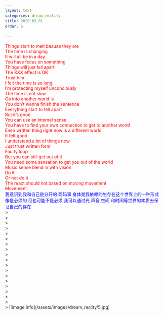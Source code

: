 ```yaml
---
layout: text
categories: dream_reality
title: 2020.03.01
order: 5

---
```

<span style="color:red"> 
Things start to melt beause they are
<br />
The time is changing
<br />
It will all be in a day
<br />
You have focus on something
<br />
Things will just fell apart
<br />
The XXX effect is OK
<br />
Trust him
<br />
I felt the time is so long
<br />
I’m protecting myself unconciously
<br />
The time is not slow
<br />
Go into another world is 
<br />
You don’t wanna finish the sentence
<br />
Everything start to fell apart
<br />
But it’s good
<br />
You can use an internel sense
<br />
You have to find your own connection to get to another world
<br />
Even written thing right now is a different world
<br />
It felt good
<br />
I understand a lot of things now
<br />
Just trust written form
<br />
Faulty loop
<br />
But you can still get out of it
<br />
You need some sensation to get you out of the world
<br />
Music sense blend in with vision
<br />
Do it
<br />
Or not do it
<br />
The react should not based on moving movement 
<br />
Movement
<br />
</span>

<span style="color:blue"> 
我意识到我和自己是分开的 两码事 身体是我依赖的生存在这个世界上的一种形式 像是必须的 但也可能不是必须 我可以通过光 声音 空间 和时间等世界的本质去保证自己的存在
</span>
<br /> >
<br /> >
<br /> >
<br /> >
<br /> >
<br /> >
<br /> >
<br /> >
<br /> >
<br /> >
<br /> >
<br /> >
<br /> >
<br /> >
<br /> >
<br /> >
<br /> >
<br /> >
<br /> >
![image info](/assets/images/dream_reality/5.jpg)

